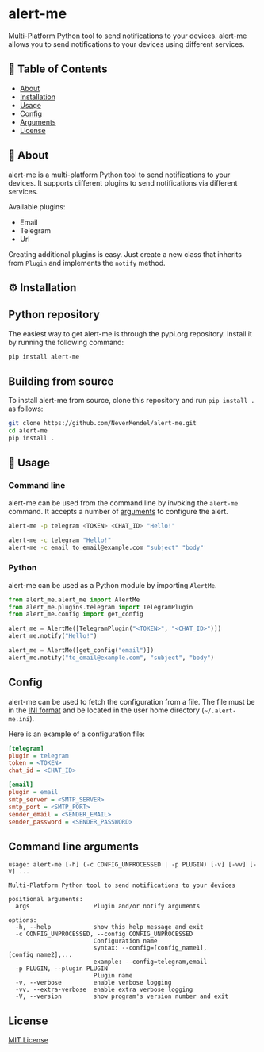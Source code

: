 # alert-me

Multi-Platform Python tool to send notifications to your devices. alert-me allows you to send notifications to your devices using different services.

## 📝 Table of Contents

- [About](#about)
- [Installation](#installation)
- [Usage](#usage)
- [Config](#config)
- [Arguments](#command-line-arguments)
- [License](#license)

## 📕 About <a name="about"></a>

alert-me is a multi-platform Python tool to send notifications to your devices. It supports different plugins to send notifications via different services.

Available plugins:

- Email
- Telegram
- Url

Creating additional plugins is easy. Just create a new class that inherits from `Plugin` and implements the `notify` method.

## ⚙️ Installation <a name="installation"></a>

## Python repository

The easiest way to get alert-me is through the pypi.org repository. Install it by running the following command:

```bash
pip install alert-me
```

## Building from source

To install alert-me from source, clone this repository and run `pip install .` as follows:

```bash
git clone https://github.com/NeverMendel/alert-me.git
cd alert-me
pip install .
```

## 📖 Usage <a name="usage"></a>

### Command line

alert-me can be used from the command line by invoking the `alert-me` command. It accepts a number of [arguments](#command-line-arguments) to configure the alert.

```bash
alert-me -p telegram <TOKEN> <CHAT_ID> "Hello!"

alert-me -c telegram "Hello!"
alert-me -c email to_email@example.com "subject" "body"
```

### Python

alert-me can be used as a Python module by importing `AlertMe`.

```python
from alert_me.alert_me import AlertMe
from alert_me.plugins.telegram import TelegramPlugin
from alert_me.config import get_config

alert_me = AlertMe([TelegramPlugin("<TOKEN>", "<CHAT_ID>")])
alert_me.notify("Hello!")

alert_me = AlertMe([get_config("email")])
alert_me.notify("to_email@example.com", "subject", "body")
```

## Config

alert-me can be used to fetch the configuration from a file. The file must be in the [INI format](https://en.wikipedia.org/wiki/INI_file) and be located in the user home directory (`~/.alert-me.ini`).

Here is an example of a configuration file:

```ini
[telegram]
plugin = telegram
token = <TOKEN>
chat_id = <CHAT_ID>

[email]
plugin = email
smtp_server = <SMTP_SERVER>
smtp_port = <SMTP_PORT>
sender_email = <SENDER_EMAIL>
sender_password = <SENDER_PASSWORD>
```

## Command line arguments

```
usage: alert-me [-h] (-c CONFIG_UNPROCESSED | -p PLUGIN) [-v] [-vv] [-V] ...

Multi-Platform Python tool to send notifications to your devices

positional arguments:
  args                  Plugin and/or notify arguments

options:
  -h, --help            show this help message and exit
  -c CONFIG_UNPROCESSED, --config CONFIG_UNPROCESSED
                        Configuration name
                        syntax: --config=[config_name1],[config_name2],...
                        example: --config=telegram,email
  -p PLUGIN, --plugin PLUGIN
                        Plugin name
  -v, --verbose         enable verbose logging
  -vv, --extra-verbose  enable extra verbose logging
  -V, --version         show program's version number and exit
```

## License

[MIT License](LICENSE)